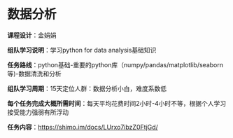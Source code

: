 # 数据分析

**课程设计**：金娟娟

**组队学习说明**：学习python for data analysis基础知识

**任务路线**：python基础-重要的python库（numpy/pandas/matplotlib/seaborn等)-数据清洗和分析

**组队学习周期**：15天定位人群：数据分析小白，难度系数低

**每个任务完成大概所需时间**：每天平均花费时间2小时-4小时不等，根据个人学习接受能力强弱有所浮动

**任务内容**：https://shimo.im/docs/LUrxo7ibzZ0FtjGd/ 